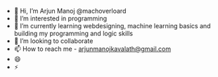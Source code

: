 - 👋 Hi, I’m Arjun Manoj @machoverloard 
- 👀 I’m interested in programming
- 🌱 I’m currently learning webdesigning, machine learning basics and building my programming and logic skills
- 💞️ I’m looking to collaborate 
- 📫 How to reach me - arjunmanojkavalath@gmail.com
- 😄 
- ⚡ 

<!---
machoverloard/machoverloard is a ✨ special ✨ repository because its `README.md` (this file) appears on your GitHub profile.
You can click the Preview link to take a look at your changes.
--->
